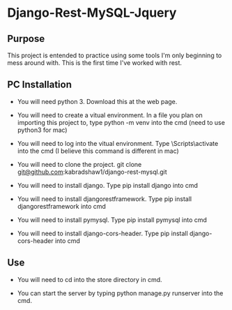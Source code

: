 # Django-Rest-MySQL-Jquery 

## Purpose
This project is entended to practice using some tools I'm only beginning to mess around with.  This is the first time I've worked with rest.  

## PC Installation
* You will need python 3.  Download this at the web page.

* You will need to create a vitual environment.  In a file you plan on importing this project to, type python -m venv <environment name> into the cmd (need to use python3 for mac)

* You will need to log into the vitual environment.  Type <environment name>\Scripts\activate into the cmd (I believe this command is different in mac)

* You will need to clone the project.  git clone git@github.com:kabradshaw1/django-rest-mysql.git

* You will need to install django.  Type pip install django into cmd

* You will need to install djangorestframework.  Type pip install djangorestframework into cmd

* You will need to install pymysql.  Type pip install pymysql into cmd

* You will need to install django-cors-header.  Type pip install django-cors-header into cmd

## Use 

* You will need to cd into the store directory in cmd.  

* You can start the server by typing python manage.py runserver into the cmd.


